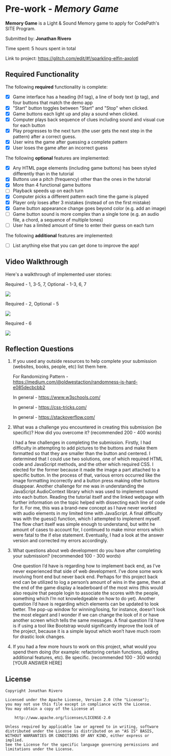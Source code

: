 # Pre-work - _Memory Game_

**Memory Game** is a Light & Sound Memory game to apply for CodePath's SITE Program.

Submitted by: **Jonathan Rivero**

Time spent: 5 hours spent in total

Link to project: https://glitch.com/edit/#!/sparkling-elfin-axolotl

## Required Functionality

The following **required** functionality is complete:

- [x] Game interface has a heading (h1 tag), a line of body text (p tag), and four buttons that match the demo app
- [x] "Start" button toggles between "Start" and "Stop" when clicked.
- [x] Game buttons each light up and play a sound when clicked.
- [x] Computer plays back sequence of clues including sound and visual cue for each button
- [x] Play progresses to the next turn (the user gets the next step in the pattern) after a correct guess.
- [x] User wins the game after guessing a complete pattern
- [x] User loses the game after an incorrect guess

The following **optional** features are implemented:

- [x] Any HTML page elements (including game buttons) has been styled differently than in the tutorial
- [x] Buttons use a pitch (frequency) other than the ones in the tutorial
- [x] More than 4 functional game buttons
- [ ] Playback speeds up on each turn
- [x] Computer picks a different pattern each time the game is played
- [x] Player only loses after 3 mistakes (instead of on the first mistake)
- [x] Game button appearance change goes beyond color (e.g. add an image)
- [ ] Game button sound is more complex than a single tone (e.g. an audio file, a chord, a sequence of multiple tones)
- [ ] User has a limited amount of time to enter their guess on each turn

The following **additional** features are implemented:

- [ ] List anything else that you can get done to improve the app!

## Video Walkthrough

Here's a walkthrough of implemented user stories:

Required - 1, 3-5, 7, Optional - 1-3, 6, 7


![](https://recordit.co/2LujXFs0Dx.gif)


Required - 2, Optional - 5 

![](https://recordit.co/a5LbxzVxXN.gif)



Required - 6

![](https://recordit.co/iQS2PzUFml.gif)

## Reflection Questions

1. If you used any outside resources to help complete your submission (websites, books, people, etc) list them here.
   
   For Randomizing Pattern - https://medium.com/@oldwestaction/randomness-is-hard-e085decbcbb2
   
   In general - https://www.w3schools.com/
   
   In general - https://css-tricks.com/
   
   In general - https://stackoverflow.com/

2. What was a challenge you encountered in creating this submission (be specific)? How did you overcome it? (recommended 200 - 400 words)
   
   I had a few challenges in completing the submission. Firstly, I had difficulty in attempting to add pictures to the buttons and make them formatted so that they are smaller than the button and centered. I determined that I could use two solutions, one of which required HTML code and JavaScript methods, and the other which required CSS. I elected for the former because it made the image a part attached to a specific button. In the process of that, various errors occurred like the image formatting incorrectly and a button press making other buttons disappear. Another challenge for me was in understanding the JavaScript AudioContext library which was used to implement sound into each button. Reading the tutorial itself and the linked webpage with further information on the topic helped with dissecting each line of code for it. For me, this was a brand-new concept as I have never worked with audio elements in my limited time with JavaScript. A final difficulty was with the guess() function, which I attempted to implement myself. The flow chart itself was simple enough to understand, but witht he amount of cases to account for, I continued to make minor errors which were fatal to the if else statement. Eventually, I had a look at the answer version and corrected my errors accordingly.

3. What questions about web development do you have after completing your submission? (recommended 100 - 300 words)
  
   One question I’d have is regarding how to implement back end, as I’ve never experienced that side of web development. I’ve done some  work involving front end but never back end. Perhaps for this project back end can be utilized to log a person’s amount of wins in    the game, then at the end of the game display a leaderboard of the most wins (this would also require that people login to associate  the scores with the people, something which I’m not knowledgeable on how to do yet).  Another question I’d have is regarding which    elements can be updated to look better. The pop-up window for winning/losing, for instance, doesn’t look the most elegant and I  wonder if we can change the look of it or have another screen which tells the same messages. A final question I’d have is if using a tool like Bootstrap would significantly improve the look of the project, because it is a simple layout which won’t have much room for drastic look changes. 

4. If you had a few more hours to work on this project, what would you spend them doing (for example: refactoring certain functions, adding additional features, etc). Be specific. (recommended 100 - 300 words)
   [YOUR ANSWER HERE]

## License

    Copyright Jonathan Rivero

    Licensed under the Apache License, Version 2.0 (the "License");
    you may not use this file except in compliance with the License.
    You may obtain a copy of the License at

        http://www.apache.org/licenses/LICENSE-2.0

    Unless required by applicable law or agreed to in writing, software
    distributed under the License is distributed on an "AS IS" BASIS,
    WITHOUT WARRANTIES OR CONDITIONS OF ANY KIND, either express or implied.
    See the License for the specific language governing permissions and
    limitations under the License.
